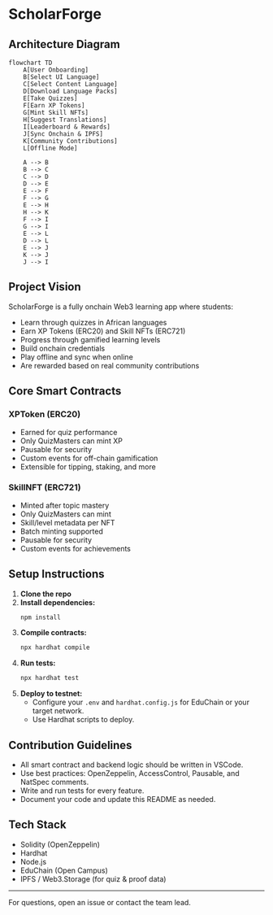 # ScholarForge

## Architecture Diagram

```mermaid
flowchart TD
    A[User Onboarding]
    B[Select UI Language]
    C[Select Content Language]
    D[Download Language Packs]
    E[Take Quizzes]
    F[Earn XP Tokens]
    G[Mint Skill NFTs]
    H[Suggest Translations]
    I[Leaderboard & Rewards]
    J[Sync Onchain & IPFS]
    K[Community Contributions]
    L[Offline Mode]

    A --> B
    B --> C
    C --> D
    D --> E
    E --> F
    F --> G
    E --> H
    H --> K
    F --> I
    G --> I
    E --> L
    D --> L
    E --> J
    K --> J
    J --> I
```

## Project Vision
ScholarForge is a fully onchain Web3 learning app where students:
- Learn through quizzes in African languages
- Earn XP Tokens (ERC20) and Skill NFTs (ERC721)
- Progress through gamified learning levels
- Build onchain credentials
- Play offline and sync when online
- Are rewarded based on real community contributions

## Core Smart Contracts

### XPToken (ERC20)
- Earned for quiz performance
- Only QuizMasters can mint XP
- Pausable for security
- Custom events for off-chain gamification
- Extensible for tipping, staking, and more

### SkillNFT (ERC721)
- Minted after topic mastery
- Only QuizMasters can mint
- Skill/level metadata per NFT
- Batch minting supported
- Pausable for security
- Custom events for achievements

## Setup Instructions

1. **Clone the repo**
2. **Install dependencies:**
   ```bash
   npm install
   ```
3. **Compile contracts:**
   ```bash
   npx hardhat compile
   ```
4. **Run tests:**
   ```bash
   npx hardhat test
   ```
5. **Deploy to testnet:**
   - Configure your `.env` and `hardhat.config.js` for EduChain or your target network.
   - Use Hardhat scripts to deploy.

## Contribution Guidelines
- All smart contract and backend logic should be written in VSCode.
- Use best practices: OpenZeppelin, AccessControl, Pausable, and NatSpec comments.
- Write and run tests for every feature.
- Document your code and update this README as needed.

## Tech Stack
- Solidity (OpenZeppelin)
- Hardhat
- Node.js
- EduChain (Open Campus)
- IPFS / Web3.Storage (for quiz & proof data)

---

For questions, open an issue or contact the team lead.